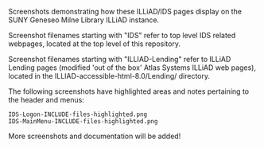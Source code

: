 
Screenshots demonstrating how these ILLiAD/IDS pages display on the SUNY Geneseo Milne Library ILLiAD instance. 

Screenshot filenames starting with "IDS" refer to top level IDS related webpages, located at the top level of this repository. 

Screenshot filenames starting with "ILLIAD-Lending" refer to ILLiAD Lending pages (modified 'out of the box' Atlas Systems ILLiAD web pages), located in the ILLIAD-accessible-html-8.0/Lending/ directory.

The following screenshots have highlighted areas and notes pertaining to the header and menus:

    IDS-Logon-INCLUDE-files-highlighted.png
    IDS-MainMenu-INCLUDE-files-highlighted.png
    
    

More screenshots and documentation will be added!
    

    
